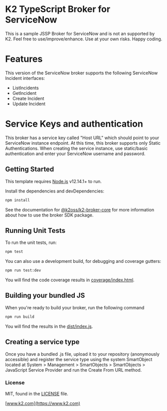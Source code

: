 # K2 TypeScript Broker for ServiceNow

This is a sample JSSP Broker for ServiceNow and is not an supported by K2.  Feel free to use/improve/enhance. Use at your own risks. Happy coding. 


# Features

  This version of the ServiceNow broker supports the following ServiceNow Incident interfaces:
 - ListIncidents
 - GetIncident
 - Create Incident
 - Update Incident
 
 # Service Keys and authentication
 This broker has a service key called "Host URL" which should point to your ServiceNow instance endpoint. At this time, this broker supports only Static Authentications. When creating the service instance, use static/basic authentication and enter your ServiceNow username and password.

## Getting Started

This template requires [Node.js](https://nodejs.org/) v12.14.1+ to run.

Install the dependencies and devDependencies:

```bash
npm install
```

See the documentation for [@k2oss/k2-broker-core](https://www.npmjs.com/package/@k2oss/k2-broker-core)
for more information about how to use the broker SDK package.

## Running Unit Tests
To run the unit tests, run:

```bash
npm test
```

You can also use a development build, for debugging and coverage gutters:

```bash
npm run test:dev
```

You will find the code coverage results in [coverage/index.html](./coverage/index.html).

## Building your bundled JS
When you're ready to build your broker, run the following command

```bash
npm run build
```

You will find the results in the [dist/index.js](./dist/index.js).

## Creating a service type
Once you have a bundled .js file, upload it to your repository (anonymously
accessible) and register the service type using the system SmartObject located
at System > Management > SmartObjects > SmartObjects > JavaScript Service
Provider and run the Create From URL method.

### License

MIT, found in the [LICENSE](./LICENSE) file.

[www.k2.com](https://www.k2.com)
